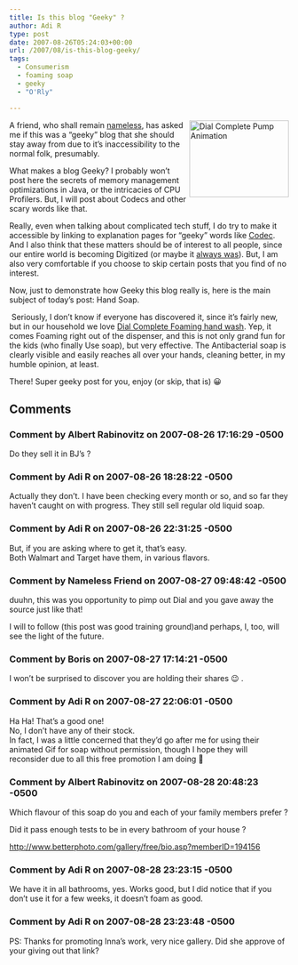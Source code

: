 ```yaml
---
title: Is this blog "Geeky" ?
author: Adi R
type: post
date: 2007-08-26T05:24:03+00:00
url: /2007/08/is-this-blog-geeky/
tags:
  - Consumerism
  - foaming soap
  - geeky
  - "O'Rly"

---
```

<img style="border-right: 0px; border-top: 0px; border-left: 0px; border-bottom: 0px" height="138" alt="Dial Complete Pump Animation" src="https://i2.wp.com/www.adir1.com//uploads/2007/08/dcomplete-animation-pump.gif?resize=179%2C138" width="179" align="right" border="0" data-recalc-dims="1" /> A friend, who shall remain <a href="http://zheka1.livejournal.com/" target="_blank">nameless</a>, has asked me if this was a &#8220;geeky&#8221; blog that she should stay away from due to it&#8217;s inaccessibility to the normal folk, presumably.

What makes a blog Geeky? I probably won&#8217;t post here the secrets of memory management optimizations in Java, or the intricacies of CPU Profilers. But, I will post about Codecs and other scary words like that.

Really, even when talking about complicated tech stuff, I do try to make it accessible by linking to explanation pages for &#8220;geeky&#8221; words like <a href="http://en.wikipedia.org/wiki/Codec" target="_blank">Codec</a>. And I also think that these matters should be of interest to all people, since our entire world is becoming Digitized (or maybe it <a href="http://www.simulation-argument.com/" target="_blank">always was</a>). But, I am also very comfortable if you choose to skip certain posts that you find of no interest.

Now, just to demonstrate how Geeky this blog really is, here is the main subject of today&#8217;s post: Hand Soap.

&nbsp;Seriously, I don&#8217;t know if everyone has discovered it, since it&#8217;s fairly new, but in our household we love <a href="http://www.dialcorp.com/index.cfm?page_id=74" target="_blank">Dial Complete Foaming hand wash</a>. Yep, it comes Foaming right out of the dispenser, and this is not only grand fun for the kids (who finally Use soap), but very effective. The Antibacterial soap is clearly visible and easily reaches all over your hands, cleaning better, in my humble opinion, at least.

There! Super geeky post for you, enjoy (or skip, that is) 😀</p>

## Comments

### Comment by Albert Rabinovitz on 2007-08-26 17:16:29 -0500
Do they sell it in BJ&#8217;s ?

### Comment by Adi R on 2007-08-26 18:28:22 -0500
Actually they don&#8217;t. I have been checking every month or so, and so far they haven&#8217;t caught on with progress. They still sell regular old liquid soap.

### Comment by Adi R on 2007-08-26 22:31:25 -0500
But, if you are asking where to get it, that&#8217;s easy.  
Both Walmart and Target have them, in various flavors.

### Comment by Nameless Friend on 2007-08-27 09:48:42 -0500
duuhn, this was you opportunity to pimp out Dial and you gave away the source just like that!

I will to follow (this post was good training ground)and perhaps, I, too, will see the light of the future.

### Comment by Boris on 2007-08-27 17:14:21 -0500
I won&#8217;t be surprised to discover you are holding their shares 😉 .

### Comment by Adi R on 2007-08-27 22:06:01 -0500
Ha Ha! That&#8217;s a good one!  
No, I don&#8217;t have any of their stock.  
In fact, I was a little concerned that they&#8217;d go after me for using their animated Gif for soap without permission, though I hope they will reconsider due to all this free promotion I am doing 🙂

### Comment by Albert Rabinovitz on 2007-08-28 20:48:23 -0500
Which flavour of this soap do you and each of your family members prefer ?

Did it pass enough tests to be in every bathroom of your house ?

<a href="http://www.betterphoto.com/gallery/free/bio.asp?memberID=194156" rel="nofollow ugc">http://www.betterphoto.com/gallery/free/bio.asp?memberID=194156</a>

### Comment by Adi R on 2007-08-28 23:23:15 -0500
We have it in all bathrooms, yes. Works good, but I did notice that if you don&#8217;t use it for a few weeks, it doesn&#8217;t foam as good.

### Comment by Adi R on 2007-08-28 23:23:48 -0500
PS: Thanks for promoting Inna&#8217;s work, very nice gallery. Did she approve of your giving out that link?
